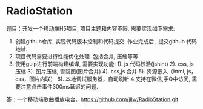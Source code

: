 # RadioStation
题目：开发一个移动端H5项目, 项目主题和内容不限. 需要实现如下需求:
1. 创建github仓库, 实现代码版本控制和代码提交. 作业完成后 , 提交github 代码地址.
2. 项目代码需要进行性能优化处理. 包括合并, 压缩等等.
3. 使用gulp进行前端构建编译, 需要实现功能:
1). js 代码校验(jshint)
2). css, js 压缩
3). 图片压缩, 雪碧图(图片合并)
4). css,js 合并
5). 资源嵌入（html, js，css，图片内联）
6). 本地调试服务器，自动刷新
4.支持在微信,手Q中访问, 需要注意点击事件300ms延迟的问题.

答：一个移动端歌曲播放电台，https://github.com/jllw/RadioStation.git